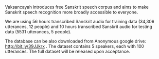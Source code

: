 Vaksancayah introduces free Sanskrit speech corpus and aims to make Sanskrit speech recognition more broadly accessible to everyone.

We are using 56 hours transcribed Sanskrit audio for training data (34,309 utterances, 12 people) and 10 hours transcribed Sanskrit audio for testing data (5531 utterances, 5 people).

The database can be also downloaded from Anonymous google drive: http://bit.ly/39JJkrx .
The dataset contains 5 speakers, each with 100 utterances. The full dataset will be released upon acceptance.
